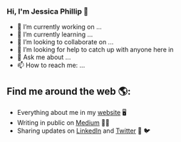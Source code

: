 ### Hi, I'm Jessica Phillip 👋

<!--
**jessxphil/jessxphil** is a ✨ _special_ ✨ repository because its `README.md` (this file) appears on your GitHub profile. --> 

- 🔭 I’m currently working on ...
- 🌱 I’m currently learning ...
- 👯 I’m looking to collaborate on ...
- 🤔 I’m looking for help to catch up with anyone here in 
- 💬 Ask me about ...
- 📫 How to reach me: ...

## Find me around the web 🌎:
- Everything about me in my <a href="https://jessicaphillip.com/">website</a> 🖥
- Writing in public on <a href="https://medium.com/@jessxphil">Medium</a> ✍🏽
- Sharing updates on <a href="https://www.linkedin.com/in/jessicaophillip">LinkedIn</a> and <a href="https://twitter.com/jessxphil">Twitter</a> 💼  🐦

